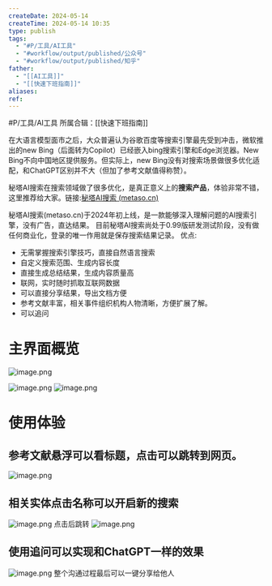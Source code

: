 ```yaml
---
createDate: 2024-05-14
createTime: 2024-05-14 10:35
type: publish
tags:
  - "#P/工具/AI工具"
  - "#workflow/output/published/公众号"
  - "#workflow/output/published/知乎"
father:
  - "[[AI工具]]"
  - "[[快速下班指南]]"
aliases: 
ref:
---
```

#P/工具/AI工具 
所属合辑：[[快速下班指南]]

在大语言模型面市之后，大众普遍认为谷歌百度等搜索引擎最先受到冲击，微软推出的new Bing（后面转为Copilot）已经嵌入bing搜索引擎和Edge浏览器。New Bing不向中国地区提供服务。但实际上，new Bing没有对搜索场景做很多优化适配，和ChatGPT区别并不大（但加了参考文献值得称赞）。

秘塔AI搜索在搜索领域做了很多优化，是真正意义上的**搜索产品**，体验非常不错，这里推荐给大家。链接:[秘塔AI搜索 (metaso.cn)](https://metaso.cn/)

秘塔AI搜索(metaso.cn)于2024年初上线，是一款能够深入理解问题的AI搜索引擎，没有广告，直达结果。  目前秘塔AI搜索尚处于0.99版研发测试阶段，没有做任何商业化，登录的唯一作用就是保存搜索结果记录。
优点:
- 无需掌握搜索引擎技巧，直接自然语言搜索
- 自定义搜索范围、生成内容长度
- 直接生成总结结果，生成内容质量高
- 联网，实时随时抓取互联网数据
- 可以直接分享结果，导出文档方便
- 参考文献丰富，相关事件组织机构人物清晰，方便扩展了解。
- 可以追问


# 主界面概览
![image.png](https://obsidian-notes-of-huangyh.oss-cn-hangzhou.aliyuncs.com/img/20240514130554.png)

![image.png](https://obsidian-notes-of-huangyh.oss-cn-hangzhou.aliyuncs.com/img/20240514130522.png)
![image.png](https://obsidian-notes-of-huangyh.oss-cn-hangzhou.aliyuncs.com/img/20240514132048.png)


# 使用体验
## 参考文献悬浮可以看标题，点击可以跳转到网页。
![image.png](https://obsidian-notes-of-huangyh.oss-cn-hangzhou.aliyuncs.com/img/20240514155154.png)

## 相关实体点击名称可以开启新的搜索
![image.png](https://obsidian-notes-of-huangyh.oss-cn-hangzhou.aliyuncs.com/img/20240514155413.png)
点击后跳转
![image.png](https://obsidian-notes-of-huangyh.oss-cn-hangzhou.aliyuncs.com/img/20240514155432.png)

## 使用追问可以实现和ChatGPT一样的效果
![image.png](https://obsidian-notes-of-huangyh.oss-cn-hangzhou.aliyuncs.com/img/20240514132334.png)
整个沟通过程最后可以一键分享给他人
